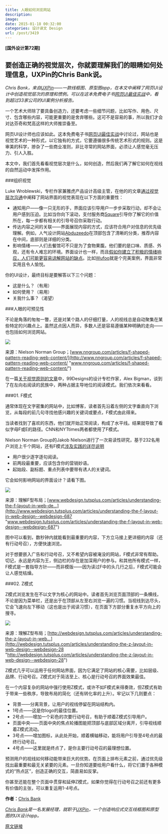 ```yaml
---
title: 人眼如何浏览网站
description: 
image: 
date: 2015-01-18 00:32:00
categories: 设计译文 Design
url: /post/3419
---
```


**[国外设计第72期]**

## 要创造正确的视觉层次，你就要理解我们的眼睛如何处理信息，UXPin的Chris Bank说。

*Chris Bank，来自[UXPin](http://www.uxpin.com/)——一款线框图、原型图app，在本文中阐释了网页UI设计中创造视觉层次的原理和惯例。可以在这本免费电子书[网页UI最佳实战](http://uxpin.com/web-ui-design-best-practices.html)中，看到超过33家公司的UI案例分析报告。*

一个艺术大师除了要具备创造力，还要考虑一些细节问题，比如写作、用色、尺寸、包含哪些内容，可能更重要的是舍弃哪些。这可不是容易的事，所以我们才会对达芬奇和梵高这样的大师推崇备至。

网页UI设计师也应该如此。这本免费电子书[网页UI最佳实战](http://uxpin.com/web-ui-design-best-practices.html)中讨论过，网站也是视觉艺术的一种形式，以它独有的方式，它要遵循很多传统艺术形式的规则。这是审美的科学，掺杂了一些商业准则，非比寻常的网站界面，必须让人感觉毫无压力、引人入胜。

本文中，我们首先看看视觉层次是什么，如何创造，然后我们再了解它如何在视线的自然运动中发挥作用。

###组织视觉

Luke Wroblewski，专栏作家兼雅虎产品设计高级主管，在他的的文章[通过视觉层次沟通](http://static.lukew.com/pageheirarchy_lukew_03192008.pdf)中阐释了网站界面的视觉表现在以下方面的重要性：

* 通知用户——像一只无形的手，界面应该引导用户一步步采取行动，却不会让用户感到压迫。比如当你向下滚动，支付服务商[Square](https://squareup.com/)引导你了解它的价值所在，每一步都有相关的引导号召你采取行动。
* 传达内容之间的关联——界面展现内容的方式，应该符合用户对信息的优先级理解。例如，人气设计网站[Abduzeedo](http://abduzeedo.com/)在顶部包含了清晰的分类，推荐内容在中间，底部则是详细的分类。
* 影响情绪——人们去餐馆可不只是为了食物果腹。他们要的是口味、质感、外观，还有令人难忘的环境。界面设计也一样，而且[假如你建立了积极的情绪响应，人们可能更容易谅解网站的缺点](http://blog.teamtreehouse.com/emotional-interface-design-the-gateway-to-passionate-users)。比如[Wufoo](http://www.wufoo.com/)就是个完美案例，界面非常实用且令人愉悦。

你的UI设计，最终目标是要解答以下三个问题：

*   这是什么？（有用）
*   如何使用？（易用）
*   关我什么事？（渴望）

###人眼的可预见性

不论是角落的匆匆一瞥，还是对某个路人的仔细打量，人的视线总是自动聚集在某些特定的兴趣点上。虽然这点因人而异，多数人还是容易遵循某种明确的走向——也包括如何浏览网站。

[![](http://media.creativebloq.futurecdn.net/sites/creativebloq.com/files/images/2014/11/f_reading_pattern_eyetracking.jpg)](http://www.nngroup.com/articles/f-shaped-pattern-reading-web-content/)

来源：Nielson Norman Group；[www.nngroup.com/articles/f-shaped-pattern-reading-web-content/](http://www.nngroup.com/articles/f-shaped-pattern-reading-web-content/ "www.nngroup.com/articles/f-shaped-pattern-reading-web-content/")

在一篇[关于视觉原则的文章](http://99designs.com/designer-blog/2014/06/09/6-principles-of-visual-hierarchy/)中，99Designs的设计专栏作家，Alex Bigman，谈到了在左向右阅读的民族中，两种占据主导地位的阅读模式。我们依次来看看。

###01. F模式

通常体现在文字密集的网站中，比如博客，读者首先沿着左侧的文字垂直向下浏览，从每段的前几句寻找他感兴趣的关键词或要点，F模式由此得来。

当读者找到了喜欢的东西，他们就开始正常阅读，构成了水平线。结果就导致了看似字母F或E的路径。CNN和NYTtimes两者都使用了F模式。

Nielson Norman Group的Jakob Nielson进行了一次易读性研究，基于232名用户浏览上千个网站，还有F模式[涉及实践的详尽说明](http://www.nngroup.com/articles/f-shaped-pattern-reading-web-content/)

* 用户很少逐字逐句阅读。
* 前两段最重要，应该包含你的营销妙语。
* 起始段、副标题、重点列表中要带有诱人的关键词。

它会如何影响网站的界面设计？请看下图。

[![](http://media.creativebloq.futurecdn.net/sites/creativebloq.com/files/images/2014/11/eye1.jpg)](http://www.webdesign.tutsplus.com/articles/understanding-the-f-layout-in-web-design--webdesign-687)

来源：理解F型布局；[www.webdesign.tutsplus.com/articles/understanding-the-f-layout-in-web-de...](http://www.webdesign.tutsplus.com/articles/understanding-the-f-layout-in-web-design--webdesign-687 "www.webdesign.tutsplus.com/articles/understanding-the-f-layout-in-web-design--webdesign-687")

图中可以看到，数秒钟内就能看到最重要的内容，下方立马接上更详细的内容（还有行动号召），方便快速浏览。

对于想要嵌入广告和行动号召，又不希望内容被淹没的网站，F模式非常有帮助。切记，永远是内容为王，侧边栏的存在是加深用户的参与。和其他所有模式一样，F模式是一套指导方针——而非模版——因为读过F中的头几行之后，F模式可能会让人感觉枯燥。

###02. Z模式

Z模式浏览发生在不以文字为核心的网站中。读者首先浏览页面顶部的一条横线，不论是因为菜单栏，还是出于在顶部从左至右浏览一遍的习惯。当视线到达尽头，它会飞速向左下移动（这也是出于阅读习惯），在页面下方部分重复水平方向上的搜寻。

[![](http://media.creativebloq.futurecdn.net/sites/creativebloq.com/files/images/2014/11/eye2.jpg)](http://webdesign.tutsplus.com/articles/understanding-the-z-layout-in-web-design--webdesign-28)

来源：理解Z型布局；[http://webdesign.tutsplus.com/articles/understanding-the-z-layout-in-web...](http://webdesign.tutsplus.com/articles/understanding-the-z-layout-in-web-design--webdesign-28 "http://webdesign.tutsplus.com/articles/understanding-the-z-layout-in-web-design--webdesign-28")

Z模式几乎可以运用于任何网站界面，因为它满足了网站的核心需要，比如层级、品牌、行动号召。Z模式对于简洁至上、核心是行动号召的界面效果最佳。

在一个内容复杂的网站中强行使用Z模式，或许不如F模式来得奏效，但Z模式有助于带来一些秩序，导致布局的简化（还有转化率的上升）。牢记以下几则要点：

* 背景——分离背景，让用户的视线停留在网站结构内。
* 1号点——这是你logo的最佳位置。
* 2号点——增加一个彩色的次要行动号召，有助于顺着Z模式引导用户。
* 页面中央——页面中央的焦点轮播图能把顶部与底部区域分离开，引导视线顺着Z模式流动。
* 3号点——增加图标，从此处开始，顺着横轴移动，能将用户引导至4号点的最终行动号召。
* 4号点——这里就是终点了，是你主要行动号召的最理想位置。

预测用户的视线如何移动能带来巨大的优势。在页面上排布元素之前，通过优先级找出最重要和最无关紧要的元素。一旦你知道要给用户看什么，将它们置于各种模式的“热点区”，创造正确的交互，简直易如反掌。

你甚至还能在整个页面中贯穿和延伸Z模式，如果你觉得在行动号召之前还有更多有价值的主张，可以重复运用1-4号点。

**作者：**[Chris Bank](http://twitter.com/sbanker)

*[Chris Bank](http://www.mr-bank.com/)是一名发展经理，就职于[UXPin](http://uxpin.com/)，一个创造响应式交互线框图和原型图的UX设计app。*

[原文链接](http://www.creativebloq.com/ux/how-human-eye-reads-website-111413463)
